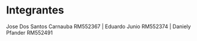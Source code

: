 # Integrantes
Jose Dos Santos Carnauba RM552367 |
Eduardo Junio RM552374 |
Daniely Pfander RM552491 







